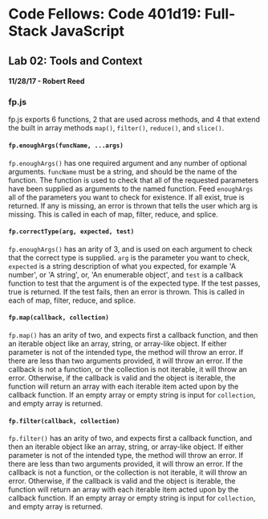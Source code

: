 # Code Fellows: Code 401d19: Full-Stack JavaScript
## Lab 02: Tools and Context
#### 11/28/17 - Robert Reed

### fp.js
fp.js exports 6 functions, 2 that are used across methods, and 4 that extend the built in array methods `map()`, `filter()`, `reduce()`, and `slice()`.

#### `fp.enoughArgs(funcName, ...args)`
`fp.enoughArgs()` has one required argument and any number of optional arguments. `funcName` must be a string, and should be the name of the function. The function is used to check that all of the requested parameters have been supplied as arguments to the named function. Feed `enoughArgs` all of the parameters you want to check for existence. If all exist, true is returned. If any is missing, an error is thrown that tells the user which arg is missing. This is called in each of map, filter, reduce, and splice.

#### `fp.correctType(arg, expected, test)`
`fp.enoughArgs()` has an arity of 3, and is used on each argument to check that the correct type is supplied. `arg` is the parameter you want to check, `expected` is a string description of what you expected, for example 'A number', or 'A string', or, 'An enumerable object', and `test` is a callback function to test that the argument is of the expected type. If the test passes, true is returned. If the test fails, then an error is thrown. This is called in each of map, filter, reduce, and splice. 

#### `fp.map(callback, collection)`
`fp.map()` has an arity of two, and expects first a callback function, and then an iterable object like an array, string, or array-like object. If either parameter is not of the intended type, the method will throw an error. If there are less than two arguments provided, it will throw an error. If the callback is not a function, or the collection is not iterable, it will throw an error. Otherwise, if the callback is valid and the object is iterable, the function will return an array with each iterable item acted upon by the callback function. If an empty array or empty string is input for `collection`, and empty array is returned.

#### `fp.filter(callback, collection)`
`fp.filter()` has an arity of two, and expects first a callback function, and then an iterable object like an array, string, or array-like object. If either parameter is not of the intended type, the method will throw an error. If there are less than two arguments provided, it will throw an error. If the callback is not a function, or the collection is not iterable, it will throw an error. Otherwise, if the callback is valid and the object is iterable, the function will return an array with each iterable item acted upon by the callback function. If an empty array or empty string is input for `collection`, and empty array is returned.
